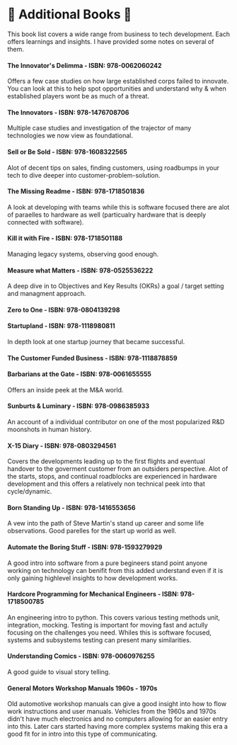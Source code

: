 # 📖 Additional Books 📖
This book list covers a wide range from business to tech development. Each offers learnings and insights. I have provided some notes on several of them. 

#### The Innovator's Delimma - ISBN: 978-0062060242
Offers a few case studies on how large established corps failed to innovate. You can look at this to help spot opportunities and understand why & when established players wont be as much of a threat. 
#### The Innovators - ISBN: 978-1476708706
Multiple case studies and investigation of the trajector of many technologies we now view as foundational. 
#### Sell or Be Sold - ISBN: 978-1608322565
Alot of decent tips on sales, finding customers, using roadbumps in your tech to dive deeper into customer-problem-solution. 
#### The Missing Readme - ISBN: 978-1718501836
A look at developing with teams while this is software focused there are alot of paraelles to hardware as well (particualry hardware that is deeply connected with software). 
#### Kill it with Fire - ISBN: 978-1718501188
Managing legacy systems, observing good enough. 
#### Measure what Matters - ISBN: 978-0525536222
A deep dive in to Objectives and Key Results (OKRs) a goal / target setting and managment approach. 
#### Zero to One - ISBN: 978-0804139298
#### Startupland - ISBN: 978-1118980811
In depth look at one startup journey that became successful. 
#### The Customer Funded Business - ISBN: 978-1118878859
#### Barbarians at the Gate - ISBN: 978-0061655555
Offers an inside peek at the M&A world.
#### Sunburts & Luminary - ISBN: 978-0986385933
An account of a individual contributor on one of the most popularized R&D moonshots in human history. 
#### X-15 Diary - ISBN: 978-0803294561
Covers the developments leading up to the first flights and eventual handover to the goverment customer from an outsiders perspective. Alot of the starts, stops, and continual roadblocks are experienced in hardware development and this offers a relatively non technical peek into that cycle/dynamic. 
#### Born Standing Up - ISBN: 978-1416553656
A vew into the path of Steve Martin's stand up career and some life observations. Good parelles for the start up world as well. 
#### Automate the Boring Stuff - ISBN: 978-1593279929
A good intro into software from a pure begineers stand point anyone working on technology can benifit from this added understand even if it is only gaining highlevel insights to how development works. 
#### Hardcore Programming for Mechanical Engineers - ISBN: 978-1718500785
An engineering intro to python. This covers various testing methods unit, integration, mocking. Testing is important for moving fast and actully focusing on the challenges you need. Whiles this is software focused, systems and subsystems testing can present many similarities.  
#### Understanding Comics - ISBN: 978-0060976255
A good guide to visual story telling.
#### General Motors Workshop Manuals 1960s - 1970s
Old automotive workshop manuals can give a good insight into how to flow work instructions and user manuals. Vehicles from the 1960s and 1970s didn't have much electronics and no computers allowing for an easier entry into this. Later cars started having more complex systems making this era a good fit for in intro into this type of communicating. 
